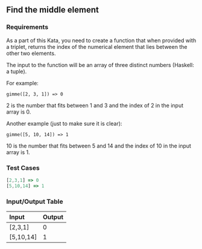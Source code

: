 ## Find the middle element

### Requirements 

As a part of this Kata, you need to create a function that when provided with a triplet, returns the index of the numerical element that lies between the other two elements.

The input to the function will be an array of three distinct numbers (Haskell: a tuple).

For example:

```
gimme([2, 3, 1]) => 0
```

2 is the number that fits between 1 and 3 and the index of 2 in the input array is 0.

Another example (just to make sure it is clear):

```
gimme([5, 10, 14]) => 1
```

10 is the number that fits between 5 and 14 and the index of 10 in the input array is 1.

### Test Cases

```JavaScript
[2,3,1] => 0
[5,10,14] => 1
```

### Input/Output Table

| Input              | Output       |
| :----------------  | :------------|
| [2,3,1]            |  0           |
| [5,10,14]          |  1           |




